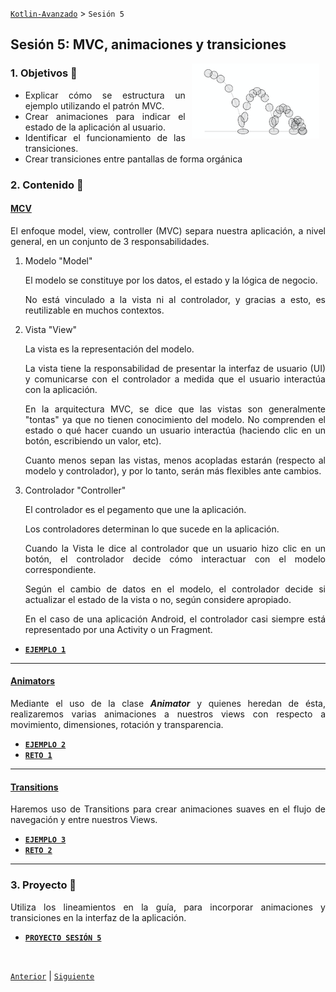 [`Kotlin-Avanzado`](../Readme.md) > `Sesión 5`

## Sesión 5: MVC, animaciones y transiciones

<img src="images/bouncing-ball.png" align="right" height="120" hspace="10">

<div style="text-align: justify;">


### 1. Objetivos :dart: 

- Explicar cómo se estructura un ejemplo utilizando el patrón MVC.
- Crear animaciones para indicar el estado de la aplicación al usuario.
- Identificar el funcionamiento de las transiciones.
- Crear transiciones entre pantallas de forma orgánica

### 2. Contenido :blue_book:

#### <ins>MCV</ins>

El enfoque model, view, controller (MVC) separa nuestra aplicación, a nivel general, en un conjunto de 3 responsabilidades.

1. Modelo "Model"

    El modelo se constituye por los datos, el estado y la lógica de negocio.

    No está vinculado a la vista ni al controlador, y gracias a esto, es reutilizable en muchos contextos.

2. Vista "View"

    La vista es la representación del modelo.

    La vista tiene la responsabilidad de presentar la interfaz de usuario (UI) y comunicarse con el controlador a medida que el usuario interactúa con la aplicación.

    En la arquitectura MVC, se dice que las vistas son generalmente "tontas" ya que no tienen conocimiento del modelo. No comprenden el estado o qué hacer cuando un usuario interactúa (haciendo clic en un botón, escribiendo un valor, etc).

    Cuanto menos sepan las vistas, menos acopladas estarán (respecto al modelo y controlador), y por lo tanto, serán más flexibles ante cambios.

3. Controlador "Controller"

    El controlador es el pegamento que une la aplicación.

    Los controladores determinan lo que sucede en la aplicación.

    Cuando la Vista le dice al controlador que un usuario hizo clic en un botón, el controlador decide cómo interactuar con el modelo correspondiente.

    Según el cambio de datos en el modelo, el controlador decide si actualizar el estado de la vista o no, según considere apropiado.

    En el caso de una aplicación Android, el controlador casi siempre está representado por una Activity o un Fragment.

- [**`EJEMPLO 1`**](Ejemplo-01/Readme.md)

---

#### <ins>Animators</ins>

Mediante el uso de la clase ___Animator___ y quienes heredan de ésta, realizaremos varias animaciones a nuestros views con respecto a movimiento, dimensiones, rotación y transparencia.

- [**`EJEMPLO 2`**](Ejemplo-02/Readme.md)
- [**`RETO 1`**](Reto-01/Readme.md)

---

#### <ins>Transitions</ins>

Haremos uso de Transitions para crear animaciones suaves en el flujo de navegación y entre nuestros Views.

- [**`EJEMPLO 3`**](Ejemplo-03/Readme.md)
- [**`RETO 2`**](Reto-02/Readme.md)

 

---

### 3. Proyecto :hammer:

Utiliza los lineamientos en la guía, para incorporar animaciones y transiciones en la interfaz de la aplicación.

- [**`PROYECTO SESIÓN 5`**](Proyecto/Readme.md)

<br/>

[`Anterior`](../Sesion-04/Readme.md) | [`Siguiente`](../Sesion-06/Readme.md)      

</div>

